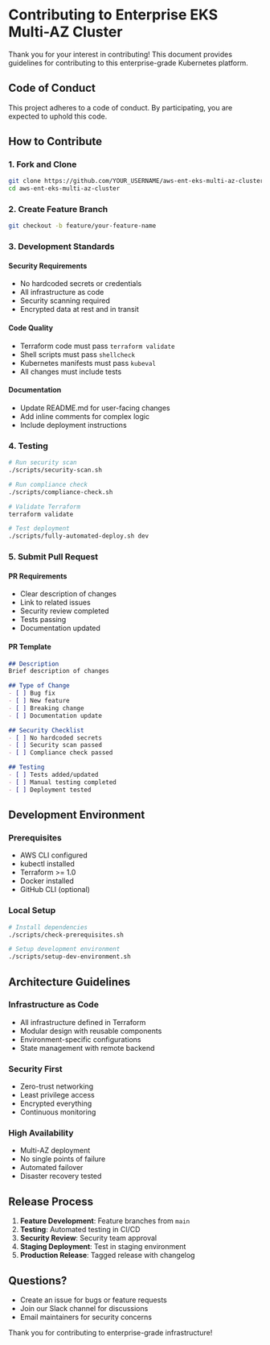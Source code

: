# Contributing to Enterprise EKS Multi-AZ Cluster

Thank you for your interest in contributing! This document provides guidelines for contributing to this enterprise-grade Kubernetes platform.

## Code of Conduct

This project adheres to a code of conduct. By participating, you are expected to uphold this code.

## How to Contribute

### 1. Fork and Clone
```bash
git clone https://github.com/YOUR_USERNAME/aws-ent-eks-multi-az-cluster.git
cd aws-ent-eks-multi-az-cluster
```

### 2. Create Feature Branch
```bash
git checkout -b feature/your-feature-name
```

### 3. Development Standards

#### Security Requirements
- No hardcoded secrets or credentials
- All infrastructure as code
- Security scanning required
- Encrypted data at rest and in transit

#### Code Quality
- Terraform code must pass `terraform validate`
- Shell scripts must pass `shellcheck`
- Kubernetes manifests must pass `kubeval`
- All changes must include tests

#### Documentation
- Update README.md for user-facing changes
- Add inline comments for complex logic
- Include deployment instructions

### 4. Testing
```bash
# Run security scan
./scripts/security-scan.sh

# Run compliance check
./scripts/compliance-check.sh

# Validate Terraform
terraform validate

# Test deployment
./scripts/fully-automated-deploy.sh dev
```

### 5. Submit Pull Request

#### PR Requirements
- Clear description of changes
- Link to related issues
- Security review completed
- Tests passing
- Documentation updated

#### PR Template
```markdown
## Description
Brief description of changes

## Type of Change
- [ ] Bug fix
- [ ] New feature
- [ ] Breaking change
- [ ] Documentation update

## Security Checklist
- [ ] No hardcoded secrets
- [ ] Security scan passed
- [ ] Compliance check passed

## Testing
- [ ] Tests added/updated
- [ ] Manual testing completed
- [ ] Deployment tested
```

## Development Environment

### Prerequisites
- AWS CLI configured
- kubectl installed
- Terraform >= 1.0
- Docker installed
- GitHub CLI (optional)

### Local Setup
```bash
# Install dependencies
./scripts/check-prerequisites.sh

# Setup development environment
./scripts/setup-dev-environment.sh
```

## Architecture Guidelines

### Infrastructure as Code
- All infrastructure defined in Terraform
- Modular design with reusable components
- Environment-specific configurations
- State management with remote backend

### Security First
- Zero-trust networking
- Least privilege access
- Encrypted everything
- Continuous monitoring

### High Availability
- Multi-AZ deployment
- No single points of failure
- Automated failover
- Disaster recovery tested

## Release Process

1. **Feature Development**: Feature branches from `main`
2. **Testing**: Automated testing in CI/CD
3. **Security Review**: Security team approval
4. **Staging Deployment**: Test in staging environment
5. **Production Release**: Tagged release with changelog

## Questions?

- Create an issue for bugs or feature requests
- Join our Slack channel for discussions
- Email maintainers for security concerns

Thank you for contributing to enterprise-grade infrastructure!